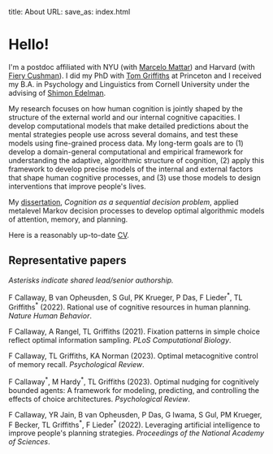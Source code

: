 title: About
URL: 
save_as: index.html

# Hello!

I'm a postdoc affiliated with NYU (with [Marcelo Mattar](https://www.mattarlab.com/)) and Harvard (with [Fiery Cushman](https://cushmanlab.fas.harvard.edu/)). I did my PhD with [Tom Griffiths](http://cocosci.princeton.edu) at Princeton and I received my B.A. in Psychology and Linguistics from Cornell University under the advising of [Shimon Edelman](http://kybele.psych.cornell.edu/~edelman/).

My research focuses on how human cognition is jointly shaped by the structure of the external world and our internal cognitive capacities. I develop computational models that make detailed predictions about the mental strategies people use across several domains, and test these models using fine-grained process data. My long-term goals are to (1) develop a domain-general computational and empirical framework for understanding the adaptive, algorithmic structure of cognition, (2) apply this framework to develop precise models of the internal and external factors that shape human cognitive processes, and (3) use those models to design interventions that improve people's lives.

My [dissertation](pdfs/callaway-dissertation-precis.pdf), _Cognition as a sequential decision problem_, applied metalevel Markov decision processes to develop optimal algorithmic models of attention, memory, and planning.

Here is a reasonably up-to-date [CV](callaway-cv.pdf).

## Representative papers

_Asterisks indicate shared lead/senior authorship._

<!-- <<PUBS>> -->

F Callaway, B van Opheusden, S Gul, PK Krueger, P Das, F Lieder<sup>&ast;</sup>, TL Griffiths<sup>&ast;</sup> (2022). Rational use of cognitive resources in human planning. _Nature Human Behavior_. [<span class="fa fa-file"></span>](https://fredcallaway.com/pdfs/callaway2022planning.pdf)

F Callaway, A Rangel, TL Griffiths (2021). Fixation patterns in simple choice reflect optimal information sampling. _PLoS Computational Biology_. [<span class="fa fa-file"></span>](https://fredcallaway.com/pdfs/callaway2021fixation.pdf)

F Callaway, TL Griffiths, KA Norman (2023). Optimal metacognitive control of memory recall. _Psychological Review_. [<span class="fa fa-file"></span>](https://fredcallaway.com/pdfs/callaway2023metamemory.pdf)

F Callaway<sup>&ast;</sup>, M Hardy<sup>&ast;</sup>, TL Griffiths (2023). Optimal nudging for cognitively bounded agents: A framework for modeling, predicting, and controlling the effects of choice architectures. _Psychological Review_. [<span class="fa fa-file"></span>](https://fredcallaway.com/pdfs/callaway2023nudging.pdf)

F Callaway, YR Jain, B van Opheusden, P Das, G Iwama, S Gul, PM Krueger, F Becker, TL Griffiths<sup>&ast;</sup>, F Lieder<sup>&ast;</sup> (2022). Leveraging artificial intelligence to improve people's planning strategies. _Proceedings of the National Academy of Sciences_. [<span class="fa fa-file"></span>](https://fredcallaway.com/pdfs/callaway2022leveraging.pdf)

